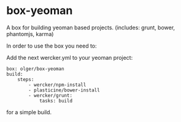 box-yeoman
=========

A box for building yeoman based projects. (includes: grunt, bower, phantomjs, karma)

In order to use the box you need to:

Add the next wercker.yml to your yeoman project:

    box: olger/box-yeoman
    build:
        steps:
            - wercker/npm-install
            - plasticine/bower-install
            - wercker/grunt:
                tasks: build

for a simple build.
